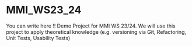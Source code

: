 # MMI_WS23_24

You can write here !!
Demo Project for MMI WS 23/24. We will use this project to apply theoretical knowledge (e.g. versioning via Git, Refactoring, Unit Tests, Usability Tests)